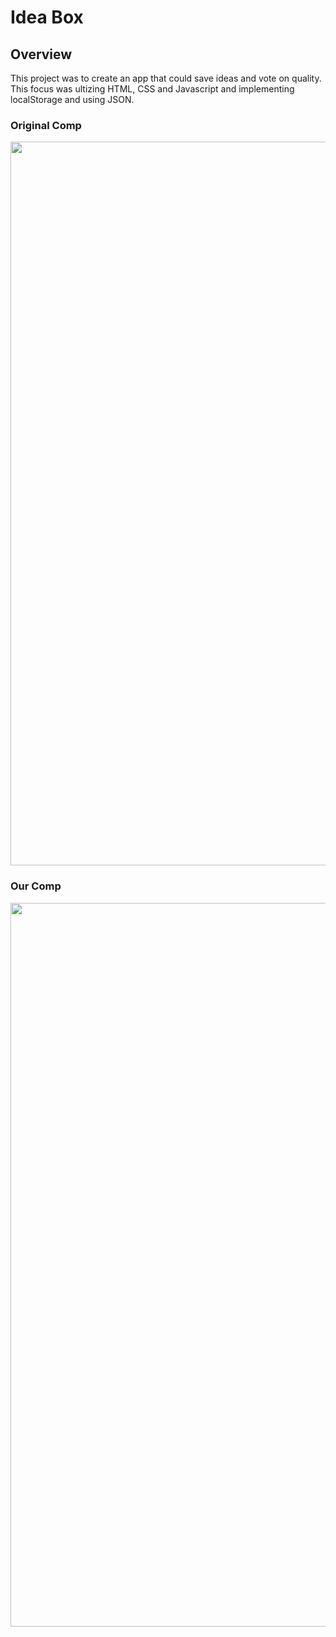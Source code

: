 # Idea Box

## Overview

This project was to create an app that could save ideas and vote on quality. This focus was ultizing HTML, CSS and 
Javascript and implementing localStorage and using JSON.

### Original Comp
<img width="1158" alt="" src="https://user-images.githubusercontent.com/34175382/36234493-90794ac6-11a8-11e8-987c-d96c3d4c34b2.png">

### Our Comp
<img width="1158" alt="" src="https://user-images.githubusercontent.com/34175382/36234547-cb77a3ac-11a8-11e8-834a-024e8faf0009.png">

